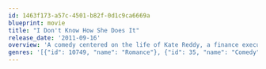 ```yaml
---
id: 1463f173-a57c-4501-b82f-0d1c9ca6669a
blueprint: movie
title: "I Don't Know How She Does It"
release_date: '2011-09-16'
overview: 'A comedy centered on the life of Kate Reddy, a finance executive who is the breadwinner for her husband and two kids.'
genres: '[{"id": 10749, "name": "Romance"}, {"id": 35, "name": "Comedy"}]'
---
```

